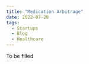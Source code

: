 ```yaml
---
title: "Medication Arbitrage"
date: 2022-07-20
tags:
  - Startups
  - Blog
  - Healthcare
---
```


To be filled
